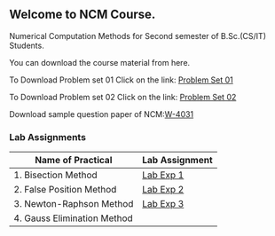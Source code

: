 ## Welcome to NCM Course.

Numerical Computation Methods for Second semester of B.Sc.(CS/IT) Students.

You can download the course material from here.


To Download Problem set 01 Click on the link:
[Problem Set 01](https://drive.google.com/file/d/126HplTz4RlpNfeaD9Uf0I6VmcPAI-FyU/view?usp=sharing)

To Download Problem set 02 Click on the link:
[Problem Set 02](https://drive.google.com/file/d/1vhTSgeG-R_tNlFWHqCTg-Nm0ZtIwbBOy/view?usp=sharing)

Download sample question paper of NCM:[W-4031](https://drive.google.com/file/d/1GfnNcPM5ETRy6i1H1LBeYhH3ENsSbetJ/view?usp=sharing)




### Lab Assignments

Name of Practical                        |  Lab Assignment
------------------                       |  --------------
1. Bisection Method                      |   [Lab Exp 1](https://drive.google.com/open?id=1GhA7PEQ5DSmEDNKCgmlp0azDdZq2HZBM)
2. False Position Method                 |   [Lab Exp 2](https://drive.google.com/file/d/1lxn-06FPsu8d64WQufDf_8sxKZQP-bz2/view?usp=sharing)
3. Newton-Raphson Method                 |   [Lab Exp 3](https://drive.google.com/file/d/1yVLxJu_VpUgxW3tqTB5ryd8oTNJ3CzYx/view?usp=sharing)
4. Gauss Elimination Method              |
